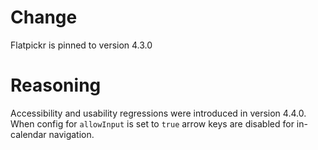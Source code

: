# Change

Flatpickr is pinned to version 4.3.0

# Reasoning

Accessibility and usability regressions were introduced in version 4.4.0. When config for `allowInput` is set to `true` arrow keys are disabled for in-calendar navigation.
